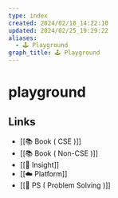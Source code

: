 ```yaml
---
type: index
created: 2024/02/18_14:22:10
updated: 2024/02/25_19:29:22
aliases:
  - 🕹️ Playground
graph_title: 🕹️ Playground
---
```


# playground

## Links
- [[📚 Book ( CSE )]]
- [[📚 Book ( Non-CSE )]]
- [[🌱 Insight]]
- [[☁️ Platform]]
- [[🤔 PS ( Problem Solving )]]
